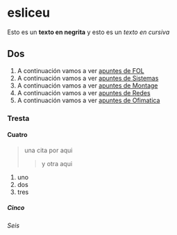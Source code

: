 # esliceu
Esto es un **texto en negrita** y esto es un *texto en cursiva*
## Dos
1. A continuación vamos a ver [apuntes de FOL](/FOL/)
2. A continuación vamos a ver [apuntes de Sistemas](/sistemas/processos/README.md)
3. A continuación vamos a ver [apuntes de Montage](/montage/)
4. A continuación vamos a ver [apuntes de Redes](/redes/)
5. A continuación vamos a ver [apuntes de Ofimatica](/ofimatica/)
### Tresta
#### Cuatro
>una cita por aqui 
>> y otra aqui 
1. uno
2. dos
3. tres
##### Cinco

###### Seis